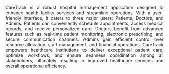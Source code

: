 <p align = "justify">
CareTrack is a robust hospital management application designed to enhance health facility services and streamline operations. With a user-friendly interface, it caters to three major users: Patients, Doctors, and Admins. Patients can conveniently schedule appointments, access medical records, and receive personalized care. Doctors benefit from advanced features such as real-time patient monitoring, electronic prescribing, and secure communication channels. Admins gain efficient control over resource allocation, staff management, and financial operations. CareTrack empowers healthcare institutions to deliver exceptional patient care, optimize workflows, and ensure seamless coordination among all stakeholders, ultimately resulting in improved healthcare services and overall operational efficiency.
</p>
